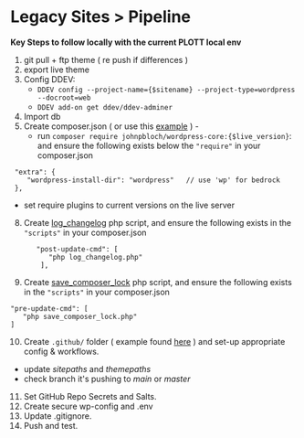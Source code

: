 # Legacy Sites > Pipeline
**Key Steps to follow locally with the current PLOTT local env**


1. git pull + ftp theme ( re push  if differences )
2. export live theme
3. Config DDEV:
   - `DDEV config --project-name={$sitename} --project-type=wordpress --docroot=web` 
   - `DDEV add-on get ddev/ddev-adminer`
5. Import db
6. Create composer.json ( or use this [example](https://github.com/ewan-plott/plott-pipe-md/blob/main/example.composer.json) ) -
   - run `composer require johnpbloch/wordpress-core:{$live_version}`:
        and ensure the following exists below the `"require"` in your composer.json
```
 "extra": {
    "wordpress-install-dir": "wordpress"   // use 'wp' for bedrock
 },
```
   - set require plugins to current versions on the live server
   
8. Create [log_changelog](https://github.com/ewan-plott/plott-pipe-md/blob/main/log_changelog.php) php script, and ensure the following exists in the `"scripts"` in your composer.json
   ```
      "post-update-cmd": [
         "php log_changelog.php"
       ],
   ```
9. Create [save_composer_lock](https://github.com/ewan-plott/plott-pipe-md/blob/main/save_composer_lock.php) php script, and ensure the following exists in the `"scripts"` in your composer.json
    
```
"pre-update-cmd": [
   "php save_composer_lock.php"
]
```
10. Create `.github/` folder ( example found [here](https://github.com/ewan-plott/plott-pipe-md/tree/main/.github) ) and set-up appropriate config & workflows.
   - update *sitepaths* and *themepaths* 
   - check branch it's pushing to *main* or *master*

11. Set GitHub Repo Secrets and Salts.
12. Create secure wp-config and .env
13. Update .gitignore.
11. Push and test.
